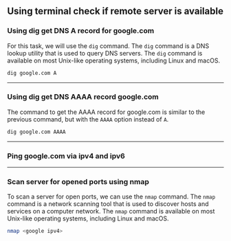 ## Using terminal check if remote server is available
### Using dig get DNS A record for google.com
For this task, we will use the `dig` command. The `dig` command is a DNS lookup utility that is used to query DNS servers. The `dig` command is available on most Unix-like operating systems, including Linux and macOS.

```sh
dig google.com A
```
___

### Using dig get DNS AAAA record google.com
The command to get the AAAA record for google.com is similar to the previous command, but with the `AAAA` option instead of `A`.

```sh
dig google.com AAAA
```

___

### Ping google.com via ipv4 and ipv6

___

### Scan server for opened ports using nmap
To scan a server for open ports, we can use the `nmap` command. The `nmap` command is a network scanning tool that is used to discover hosts and services on a computer network. The `nmap` command is available on most Unix-like operating systems, including Linux and macOS.

```sh
nmap <google ipv4>
```
